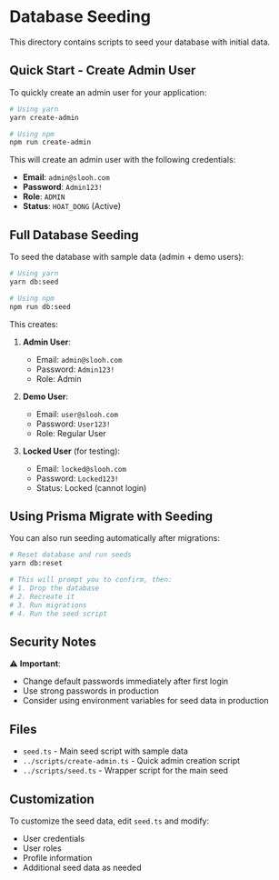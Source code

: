 # Database Seeding

This directory contains scripts to seed your database with initial data.

## Quick Start - Create Admin User

To quickly create an admin user for your application:

```bash
# Using yarn
yarn create-admin

# Using npm
npm run create-admin
```

This will create an admin user with the following credentials:
- **Email**: `admin@slooh.com`
- **Password**: `Admin123!`
- **Role**: `ADMIN`
- **Status**: `HOAT_DONG` (Active)

## Full Database Seeding

To seed the database with sample data (admin + demo users):

```bash
# Using yarn
yarn db:seed

# Using npm
npm run db:seed
```

This creates:
1. **Admin User**:
   - Email: `admin@slooh.com`
   - Password: `Admin123!`
   - Role: Admin

2. **Demo User**:
   - Email: `user@slooh.com`
   - Password: `User123!`
   - Role: Regular User

3. **Locked User** (for testing):
   - Email: `locked@slooh.com`
   - Password: `Locked123!`
   - Status: Locked (cannot login)

## Using Prisma Migrate with Seeding

You can also run seeding automatically after migrations:

```bash
# Reset database and run seeds
yarn db:reset

# This will prompt you to confirm, then:
# 1. Drop the database
# 2. Recreate it
# 3. Run migrations
# 4. Run the seed script
```

## Security Notes

⚠️ **Important**: 
- Change default passwords immediately after first login
- Use strong passwords in production
- Consider using environment variables for seed data in production

## Files

- `seed.ts` - Main seed script with sample data
- `../scripts/create-admin.ts` - Quick admin creation script
- `../scripts/seed.ts` - Wrapper script for the main seed

## Customization

To customize the seed data, edit `seed.ts` and modify:
- User credentials
- User roles
- Profile information
- Additional seed data as needed
